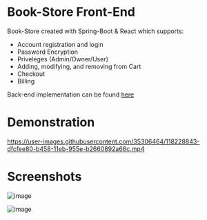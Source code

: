 # Book-Store Front-End


Book-Store created with Spring-Boot & React which supports:

* Account registration and login
* Password Encryption
* Priveleges (Admin/Owner/User)
* Adding, modifying, and removing from Cart
* Checkout
* Billing



Back-end implementation can be found [here](https://github.com/amaanvania/Book-Store)

# Demonstration 
https://user-images.githubusercontent.com/35306464/118228843-dfcfee80-b458-11eb-955e-b2660892a66c.mp4

# Screenshots

![image](https://user-images.githubusercontent.com/35306464/118229084-5e2c9080-b459-11eb-85dd-64e565534813.png)

![image](https://user-images.githubusercontent.com/35306464/118229110-6a185280-b459-11eb-82ef-ef324fe0a9a7.png)



